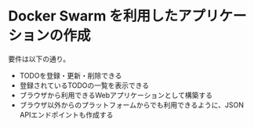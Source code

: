 # Docker Swarm を利用したアプリケーションの作成

要件は以下の通り。

- TODOを登録・更新・削除できる
- 登録されているTODOの一覧を表示できる
- ブラウザから利用できるWebアプリケーションとして構築する
- ブラウザ以外からのプラットフォームからでも利用できるように、JSON APIエンドポイントも作成する
